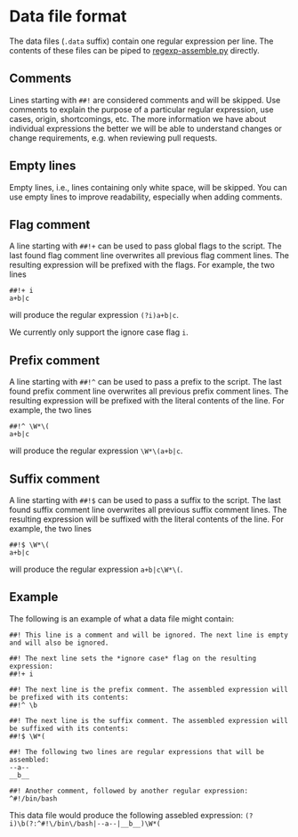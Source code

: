 # Data file format
The data files (`.data` suffix) contain one regular expression per line. The contents of these files can be piped to [regexp-assemble.py](regexp-assemble.py) directly.

## Comments
Lines starting with `##!` are considered comments and will be skipped. Use comments to explain the purpose of a particular
regular expression, use cases, origin, shortcomings, etc. The more information we have about individual expressions the better we will be able to understand changes or change requirements, e.g. when reviewing pull requests.

## Empty lines
Empty lines, i.e., lines containing only white space, will be skipped. You can use empty lines to improve readability, especially when adding
comments.

## Flag comment
A line starting with `##!+` can be used to pass global flags to the script. The last found flag comment line overwrites
all previous flag comment lines. The resulting expression will be prefixed with the flags. For example, the two lines
```
##!+ i
a+b|c
```
will produce the regular expression `(?i)a+b|c`.

We currently only support the ignore case flag `i`.

## Prefix comment
A line starting with `##!^` can be used to pass a prefix to the script. The last found prefix comment line overwrites
all previous prefix comment lines. The resulting expression will be prefixed with the literal contents of the line. For example, the two lines
```
##!^ \W*\(
a+b|c
```
will produce the regular expression `\W*\(a+b|c`.

## Suffix comment
A line starting with `##!$` can be used to pass a suffix to the script. The last found suffix comment line overwrites all previous suffix comment lines. The resulting expression will be suffixed with the literal contents of the line.
For example, the two lines
```
##!$ \W*\(
a+b|c
```
will produce the regular expression `a+b|c\W*\(`.

## Example
The following is an example of what a data file might contain:

```
##! This line is a comment and will be ignored. The next line is empty and will also be ignored.
    
##! The next line sets the *ignore case* flag on the resulting expression:
##!+ i

##! The next line is the prefix comment. The assembled expression will be prefixed with its contents:
##!^ \b

##! The next line is the suffix comment. The assembled expression will be suffixed with its contents:
##!$ \W*(

##! The following two lines are regular expressions that will be assembled:
--a--
__b__

##! Another comment, followed by another regular expression:
^#!/bin/bash
```

This data file would produce the following assebled expression: `(?i)\b(?:^#!\/bin\/bash|--a--|__b__)\W*(`